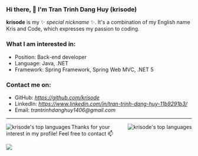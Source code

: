 ### Hi there, 👋 I'm Tran Trinh Dang Huy (krisode)
**krisode** is my ✨ _special nickname_ ✨. It's a combination of my English name Kris and Code, which expresses my passion to coding. 

### What I am interested in:
  * Position: Back-end developer
  * Language: Java, .NET
  * Framework: Spring Framework, Spring Web MVC, .NET 5

### Contact me on: 
  * GitHub: _https://github.com/krisode_
  * LinkedIn: _https://www.linkedin.com/in/tran-trinh-dang-huy-11b9291b3/_
  * Email: _trantrinhdanghuy1406@gmail.com_

------------------
<p align="center">
  <a href="https://github.com/krisode" target="_blank">
   <img align="left" src="https://github-readme-stats.vercel.app/api?username=krisode&show_icons=true&theme=tokyonight" alt="krisode's top languages" />
 </a>
   <a href="https://github.com/krisode" target="_blank">
    <img align="right" src="https://github-readme-stats.vercel.app/api/top-langs/?username=krisode&langs_count=8&count_private=true&layout=compact&theme=tokyonight&hide_border=true" alt="krisode's top languages" />
  </a>
</p>


Thanks for your interest in my profile! Feel free to contact 📫


![](https://komarev.com/ghpvc/?username=krisode&color=blue&style=plastic)




<!--
**krisode/krisode** is a ✨ _special_ ✨ repository because its `README.md` (this file) appears on your GitHub profile.

Here are some ideas to get you started:

- 🔭 I’m currently working on ...
- 🌱 I’m currently learning ...
- 👯 I’m looking to collaborate on ...
- 🤔 I’m looking for help with ...
- 💬 Ask me about ...
- 📫 How to reach me: ...�
- 😄 Pronouns: ...
- ⚡ Fun fact: ...
-->
